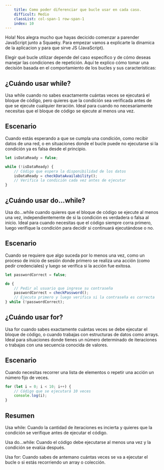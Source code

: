 ```yaml
---
    title: Como poder diferenciar que bucle usar en cada caso.
    difficult: Medio
    classList: col-span-1 row-span-1
    index: 10
---
```


Hola! Nos alegra mucho que hayas decicido comenzar a parender JavaScript junto a Squaeky. Para empezar vamos a explicarte la dinamica de la aplicacion y para que sirve JS (JavaScript).

Elegir qué bucle utilizar depende del caso específico y de cómo deseas manejar las condiciones de repetición. Aquí te explico cómo tomar una decisión basada en el comportamiento de los bucles y sus características:

## ¿Cuándo usar while?

Usa while cuando no sabes exactamente cuántas veces se ejecutará el bloque de código, pero quieres que la condición sea verificada antes de que se ejecute cualquier iteración.
Ideal para cuando no necesariamente necesitas que el bloque de código se ejecute al menos una vez.

## Escenario 

Cuando estás esperando a que se cumpla una condición, como recibir datos de una red, o en situaciones donde el bucle puede no ejecutarse si la condición ya es falsa desde el principio.


```js
let isDataReady = false;

while (!isDataReady) {
    // Código que espera la disponibilidad de los datos
    isDataReady = checkDataAvailability(); 
    // Verifica la condición cada vez antes de ejecutar
}

```

## ¿Cuándo usar do...while?

Usa do...while cuando quieres que el bloque de código se ejecute al menos una vez, independientemente de si la condición es verdadera o falsa al inicio.
Ideal para cuando necesitas que el código siempre corra primero, luego verifique la condición para decidir si continuará ejecutándose o no.

## Escenario

Cuando se requiere que algo suceda por lo menos una vez, como un proceso de inicio de sesión donde primero se realiza una acción (como pedir credenciales) y luego se verifica si la acción fue exitosa.

```js
let passwordCorrect = false;

do {
    // Pedir al usuario que ingrese su contraseña
    passwordCorrect = checkPassword(); 
    // Ejecuta primero y luego verifica si la contraseña es correcta
} while (!passwordCorrect);

```

## ¿Cuándo usar for?

Usa for cuando sabes exactamente cuántas veces se debe ejecutar el bloque de código, o cuando trabajas con estructuras de datos como arrays.
Ideal para situaciones donde tienes un número determinado de iteraciones o trabajas con una secuencia conocida de valores.

## Escenario 

Cuando necesitas recorrer una lista de elementos o repetir una acción un número fijo de veces.

```js
for (let i = 0; i < 10; i++) {
    // Código que se ejecutará 10 veces
    console.log(i);
}

```

## Resumen 

Usa while: Cuando la cantidad de iteraciones es incierta y quieres que la condición se verifique antes de ejecutar el código.

Usa do...while: Cuando el código debe ejecutarse al menos una vez y la condición se evalúa después.

Usa for: Cuando sabes de antemano cuántas veces se va a ejecutar el bucle o si estás recorriendo un array o colección.